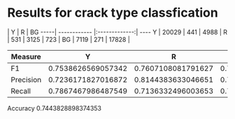 


# Results for crack type classfication

 | Y |	R	| BG 
-----| ------------ |:-------------:| ----
 Y  | 20029 | 441  |  4988 |
 R  |  531  | 3125 |  723  |
 BG |  7119 | 271  | 17828 |


  Measure |         Y          |         R          |         BG         
---------- | ------------------ | ------------------ | -------------------
     F1    | 0.7538626569057342 | 0.7607108081791627 | 0.7313001210082654 
 Precision | 0.7236171827016872 | 0.8144383633046651 | 0.7573813670929096 
   Recall  | 0.7867467986487549 | 0.7136332496003653 | 0.7069553493536362 


Accuracy 0.7443828898374353


